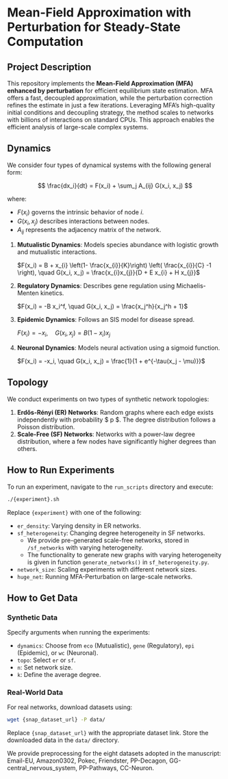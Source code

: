 # Mean-Field Approximation with Perturbation for Steady-State Computation

## Project Description
This repository implements the **Mean-Field Approximation (MFA) enhanced by perturbation** for efficient equilibrium state estimation. MFA offers a fast, decoupled approximation, while the perturbation correction refines the estimate in just a few iterations. Leveraging MFA’s high-quality initial conditions and decoupling strategy, the method scales to networks with billions of interactions on standard CPUs. This approach enables the efficient analysis of large-scale complex systems.

## Dynamics 
We consider four types of dynamical systems with the following general form:

$$ 
\frac{dx_i}{dt} = F(x_i) + \sum_j A_{ij} G(x_i, x_j)
$$

where:
- $F(x_i)$ governs the intrinsic behavior of node $i$.
- $G(x_i, x_j)$ describes interactions between nodes.
- $A_{ij}$ represents the adjacency matrix of the network.

 
1. **Mutualistic Dynamics**: Models species abundance with logistic growth and mutualistic interactions.

   $F(x_i) = B + x_{i} \left(1- \frac{x_{i}}{K}\right) \left( \frac{x_{i}}{C} -1 \right), \quad G(x_i, x_j) = \frac{x_{i}x_{j}}{D + E x_{i} + H x_{j}}$
3. **Regulatory Dynamics**: Describes gene regulation using Michaelis-Menten kinetics.

   $F(x_i) = -B x_i^f, \quad G(x_i, x_j) = \frac{x_j^h}{x_j^h + 1}$
5. **Epidemic Dynamics**: Follows an SIS model for disease spread.

   $F(x_i) = -x_i, \quad G(x_i, x_j) = B(1 - x_i)x_j$
7. **Neuronal Dynamics**: Models neural activation using a sigmoid function.

   $F(x_i) = -x_i, \quad G(x_i, x_j) = \frac{1}{1 + e^{-\tau(x_j - \mu)}}$

## Topology  
We conduct experiments on two types of synthetic network topologies:
1. **Erdős-Rényi (ER) Networks**: Random graphs where each edge exists independently with probability $ p $. The degree distribution follows a Poisson distribution.
2. **Scale-Free (SF) Networks**: Networks with a power-law degree distribution, where a few nodes have significantly higher degrees than others.

## How to Run Experiments
To run an experiment, navigate to the `run_scripts` directory and execute:
```sh
./{experiment}.sh
```
Replace `{experiment}` with one of the following:
- `er_density`: Varying density in ER networks.
- `sf_heterogeneity`: Changing degree heterogeneity in SF networks.
   - We provide pre-generated scale-free networks, stored in `/sf_networks` with varying heterogeneity. 
   - The functionality to generate new graphs with varying heterogeneity is given in function `generate_networks()` in `sf_heterogeneity.py`.
- `network_size`: Scaling experiments with different network sizes.
- `huge_net`: Running MFA-Perturbation on large-scale networks.

  
## How to Get Data
### Synthetic Data
Specify arguments when running the experiments:
- `dynamics`: Choose from `eco` (Mutualistic), `gene` (Regulatory), `epi` (Epidemic), or `wc` (Neuronal).
- `topo`: Select `er` or `sf`.
- `n`: Set network size.
- `k`: Define the average degree.

### Real-World Data
For real networks, download datasets using:
```sh
wget {snap_dataset_url} -P data/
```
Replace `{snap_dataset_url}` with the appropriate dataset link. Store the downloaded data in the `data/` directory.
 
We provide preprocessing for the eight datasets adopted in the manuscript:
Email-EU, Amazon0302, Pokec, Friendster, PP-Decagon, GG-central_nervous_system, PP-Pathways, CC-Neuron.

